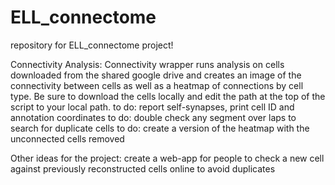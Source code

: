 # ELL_connectome
repository for ELL_connectome project!

Connectivity Analysis:
Connectivity wrapper runs analysis on cells downloaded from the shared google drive and creates an image of the connectivity between cells as well as a heatmap of connections by cell type. Be sure to download the cells locally and edit the path at the top of the script to your local path. 
to do: report self-synapses, print cell ID and annotation coordinates
to do: double check any segment over laps to search for duplicate cells
to do: create a version of the heatmap with the unconnected cells removed


Other ideas for the project:
create a web-app for people to check a new cell against previously reconstructed cells online to avoid duplicates

